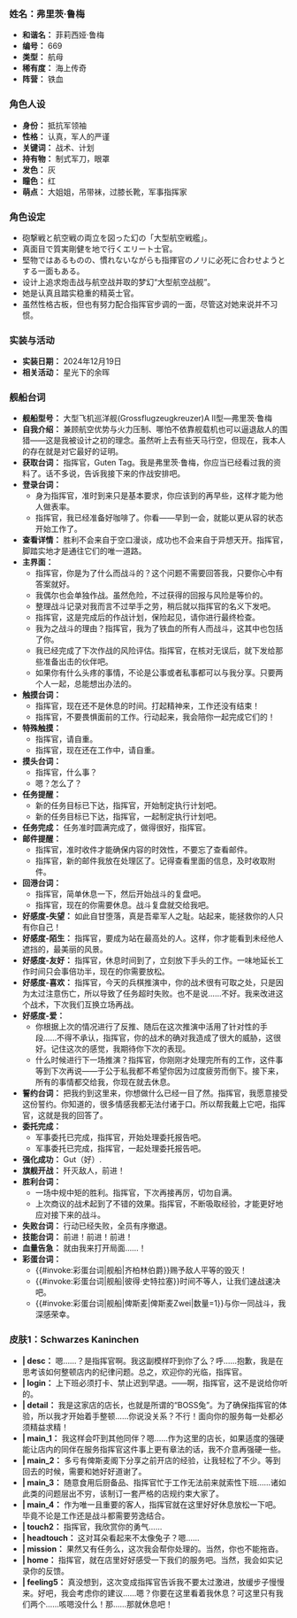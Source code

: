 ### 姓名：弗里茨·鲁梅
* **和谐名：** 菲莉西娅·鲁梅
* **编号：** 669
* **类型：** 航母
* **稀有度：** 海上传奇
* **阵营：** 铁血


### 角色人设
* **身份：** 抵抗军领袖
* **性格：** 认真，军人的严谨
* **关键词：** 战术、计划
* **持有物：** 制式军刀，眼罩
* **发色：** 灰
* **瞳色：** 红
* **萌点：** 大姐姐，吊带袜，过膝长靴，军事指挥家


### 角色设定
* 砲撃戦と航空戦の両立を図った幻の「大型航空戦艦」。
* 真面目で質実剛健を地で行くエリート士官。
* 堅物ではあるものの、慣れないながらも指揮官のノリに必死に合わせようとする一面もある。
* 设计上追求炮击战与航空战并取的梦幻“大型航空战舰”。
* 她是认真且踏实稳重的精英士官。
* 虽然性格古板，但也有努力配合指挥官步调的一面，尽管这对她来说并不习惯。


### 实装与活动
* **实装日期：** 2024年12月19日
* **相关活动：** 星光下的余晖


### 舰船台词
* **舰船型号：** 大型飞机巡洋舰(Grossflugzeugkreuzer)A II型—弗里茨·鲁梅
* **自我介绍：** 兼顾航空优势与火力压制、哪怕不依靠舰载机也可以逼退敌人的围猎——这是我被设计之初的理念。虽然听上去有些天马行空，但现在，我本人的存在就是对它最好的证明。
* **获取台词：** 指挥官，Guten Tag。我是弗里茨·鲁梅，你应当已经看过我的资料了。话不多说，告诉我接下来的作战安排吧。
* **登录台词：**
  * 身为指挥官，准时到来只是基本要求，你应该到的再早些，这样才能为他人做表率。
  * 指挥官，我已经准备好咖啡了。你看——早到一会，就能以更从容的状态开始工作了。
* **查看详情：** 胜利不会来自于空口漫谈，成功也不会来自于异想天开。指挥官，脚踏实地才是通往它们的唯一道路。
* **主界面：**
  * 指挥官，你是为了什么而战斗的？这个问题不需要回答我，只要你心中有答案就好。
  * 我偶尔也会单独作战。虽然危险，不过获得的回报与风险是等价的。
  * 整理战斗记录对我而言不过举手之劳，稍后就以指挥官的名义下发吧。
  * 指挥官，这是完成后的作战计划，保险起见，请你进行最终检查。
  * 我为之战斗的理由？指挥官，我为了铁血的所有人而战斗，这其中也包括了你。
  * 我已经完成了下次作战的风险评估。指挥官，在核对无误后，就下发给那些准备出击的伙伴吧。
  * 如果你有什么头疼的事情，不论是公事或者私事都可以与我分享。只要两个人一起，总能想出办法的。
* **触摸台词：**
  * 指挥官，现在还不是休息的时间。打起精神来，工作还没有结束！
  * 指挥官，不要畏惧面前的工作。行动起来，我会陪你一起完成它们的！
* **特殊触摸：**
  * 指挥官，请自重。
  * 指挥官，现在还在工作中，请自重。
* **摸头台词：**
  * 指挥官，什么事？
  * 嗯？怎么了？
* **任务提醒：**
  * 新的任务目标已下达，指挥官，开始制定执行计划吧。
  * 新的任务目标已下达，指挥官，一起制定执行计划吧。
* **任务完成：** 任务准时圆满完成了，做得很好，指挥官。
* **邮件提醒：**
  * 指挥官，准时收件才能确保内容的时效性，不要忘了查看邮件。
  * 指挥官，新的邮件我放在处理区了。记得查看里面的信息，及时收取附件。
* **回港台词：**
  * 指挥官，简单休息一下，然后开始战斗的复盘吧。
  * 指挥官，现在的你需要休息。战斗复盘就交给我吧。
* **好感度-失望：** 如此自甘堕落，真是吾辈军人之耻。站起来，能拯救你的人只有你自己！
* **好感度-陌生：** 指挥官，要成为站在最高处的人。这样，你才能看到未经他人遮挡的，最美丽的风景。
* **好感度-友好：** 指挥官，休息时间到了，立刻放下手头的工作。一味地延长工作时间只会事倍功半，现在的你需要放松。
* **好感度-喜欢：** 指挥官，今天的兵棋推演中，你的战术很有可取之处，只是因为太过注意伤亡，所以导致了任务超时失败。也不是说……不好。我来改进这个战术，下次我们互换立场再战。
* **好感度-爱：**
  * 你根据上次的情况进行了反推、随后在这次推演中活用了针对性的手段……不得不承认，指挥官，你的战术的确对我造成了很大的威胁，这很好。记住这次的感觉，我期待你下次的表现。
  * 什么时候进行下一场推演？指挥官，你刚刚才处理完所有的工作，这件事等到下次再说——于公于私我都不希望你因为过度疲劳而倒下。接下来，所有的事情都交给我，你现在就去休息。
* **誓约台词：** 把我约到这里来，你想做什么已经一目了然。指挥官，我愿意接受这份誓约。你知道的，很多情感我都无法付诸于口。所以帮我戴上它吧，指挥官，这就是我的回答了。
* **委托完成：**
  * 军事委托已完成，指挥官，开始处理委托报告吧。
  * 军事委托已完成，指挥官，一起处理委托报告吧。
* **强化成功：** Gut（好）.
* **旗舰开战：** 歼灭敌人，前进！
* **胜利台词：**
  * 一场中规中矩的胜利。指挥官，下次再接再厉，切勿自满。
  * 上次商议的战术起到了不错的效果。指挥官，不断吸取经验，才能更好地应对接下来的战斗。
* **失败台词：** 行动已经失败，全员有序撤退。
* **技能台词：** 前进！前进！前进！
* **血量告急：** 就由我来打开局面……！
* **彩蛋台词：**
  * {{#invoke:彩蛋台词|舰船|齐柏林伯爵}}赐予敌人平等的毁灭！
  * {{#invoke:彩蛋台词|舰船|彼得·史特拉塞}}时间不等人，让我们速战速决吧。
  * {{#invoke:彩蛋台词|舰船|俾斯麦|俾斯麦Zwei|数量=1}}与你一同战斗，我深感荣幸。


### 皮肤1：Schwarzes Kaninchen
* **| desc：** 嗯……？是指挥官啊。我这副模样吓到你了么？呼……抱歉，我是在思考该如何整顿店内的纪律问题。总之，欢迎你的光临，指挥官。
* **| login：** 上下班必须打卡、禁止迟到早退。——啊，指挥官，这不是说给你听的。
* **| detail：** 我是这家店的店长，也就是所谓的“BOSS兔”。为了确保指挥官的体验，所以我才开始着手整顿……你说没关系？不行！面向你的服务每一处都必须精益求精！
* **| main_1：** 我这样会吓到其他同伴？嗯……作为这里的店长，如果适度的强硬能让店内的同伴在服务指挥官这件事上更有章法的话，我不介意再强硬一些。
* **| main_2：** 多亏有俾斯麦阁下分享之前开店的经验，让我轻松了不少。等到回去的时候，需要和她好好道谢了。
* **| main_3：** 随意食用后厨备品、指挥官忙于工作无法前来就索性下班……诸如此类的问题层出不穷，该制订一套严格的店规约束大家了。
* **| main_4：** 作为唯一且重要的客人，指挥官就在这里好好休息放松一下吧。毕竟不论是工作还是战斗都需要劳逸结合。
* **| touch2：** 指挥官，我欣赏你的勇气……
* **| headtouch：** 这对耳朵看起来不太像兔子？嗯……
* **| mission：** 果然又有任务么，这次我会帮你处理的。当然，你也不能拖沓。
* **| home：** 指挥官，就在店里好好感受一下我们的服务吧。当然，我会如实记录你的反馈。
* **| feeling5：** 真没想到，这次变成指挥官告诉我不要太过激进，放缓步子慢慢来。好吧，我会考虑你的建议……嗯？你要在这里看着我休息？可这里只有我们两个……咳嗯没什么！那……那就休息吧！
